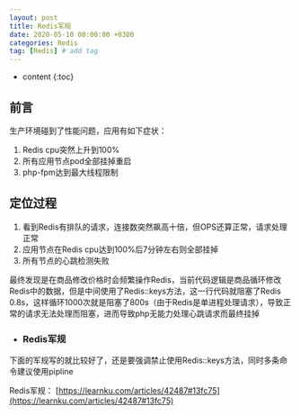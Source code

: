 ```yaml
---
layout: post
title: Redis军规
date: 2020-05-10 00:00:00 +0300
categories: Redis
tag: [Redis] # add tag
---
```


- content
  {:toc}

## 前言

生产环境碰到了性能问题，应用有如下症状：
1. Redis cpu突然上升到100%
2. 所有应用节点pod全部挂掉重启
3. php-fpm达到最大线程限制

## 定位过程

1. 看到Redis有排队的请求，连接数突然飙高十倍，但OPS还算正常，请求处理正常
2. 应用节点在Redis cpu达到100%后7分钟左右则全部挂掉
3. 所有节点的心跳检测失败

最终发现是在商品修改价格时会频繁操作Redis，当前代码逻辑是商品循环修改Redis中的数据，但是中间使用了Redis::keys方法，这一行代码就阻塞了Redis 0.8s，这样循环1000次就是阻塞了800s（由于Redis是单进程处理请求），导致正常的请求无法处理而阻塞，进而导致php无能力处理心跳请求而最终挂掉

- ### Redis军规

下面的军规写的就比较好了，还是要强调禁止使用Redis::keys方法，同时多条命令建议使用pipline

Redis军规：
[https://learnku.com/articles/42487#13fc75](https://learnku.com/articles/42487#13fc75)
